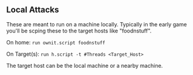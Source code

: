## Local Attacks
These are meant to run on a machine locally. Typically in the early game you'll be scping these to the target hosts like "foodnstuff".

On home: `run ownit.script foodnstuff`

On Target(s): `run h.script -t #Threads <Target_Host>`

The target host can be the local machine or a nearby machine.
